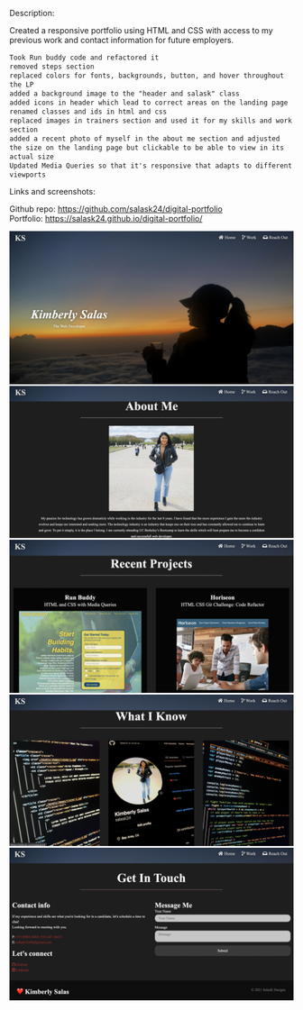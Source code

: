 Description:

Created a responsive portfolio using HTML and CSS with access to my previous work and contact information for future employers.


    Took Run buddy code and refactored it
    removed steps section
    replaced colors for fonts, backgrounds, button, and hover throughout the LP
    added a background image to the "header and salask" class
    added icons in header which lead to correct areas on the landing page
    renamed classes and ids in html and css
    replaced images in trainers section and used it for my skills and work section
    added a recent photo of myself in the about me section and adjusted the size on the landing page but clickable to be able to view in its actual size
    Updated Media Queries so that it's responsive that adapts to different viewports


Links and screenshots:

Github repo: https://github.com/salask24/digital-portfolio </br>
Portfolio: https://salask24.github.io/digital-portfolio/


![Screenshot](assets/1.png)
![Screenshot](assets/2.png)
![Screenshot](assets/3.png)
![Screenshot](assets/4.png)
![Screenshot](assets/5.png)
